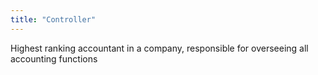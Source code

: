```yaml
---
title: "Controller"
---
```

Highest ranking accountant in a company, responsible for overseeing all accounting functions

